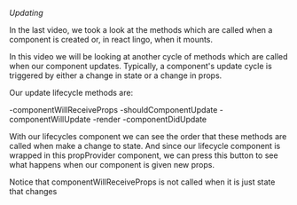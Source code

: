 *Updating*

In the last video, we took a look at the methods which are called when a component is created or, in react lingo, when it mounts.

In this video we will be looking at another cycle of methods which are called when our component updates. Typically, a component's update cycle is triggered by either a change in state or a change in props.

Our update lifecycle methods are:

-componentWillReceiveProps
-shouldComponentUpdate
-componentWillUpdate
-render
-componentDidUpdate

With our lifecycles component we can see the order that these methods are called when make a change to state. And since our lifecycle component is wrapped in this propProvider component, we can press this button to see what happens when our component is given new props.

Notice that componentWillReceiveProps is not called when it is just state that changes
